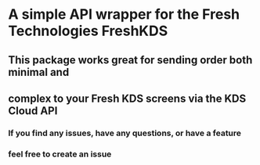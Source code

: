 # A simple API wrapper for the Fresh Technologies FreshKDS

## This package works great for sending order both minimal and 
## complex to your Fresh KDS screens via the KDS Cloud API


### If you find any issues, have any questions, or have a feature 
### feel free to create an issue 
